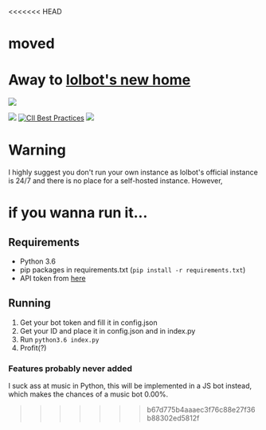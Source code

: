 <<<<<<< HEAD
# moved
Away to [lolbot's new home](https://github.com/xshotD/lolbot)
=======
![](https://file.house/QS6w.png)

[![](https://img.shields.io/badge/discord-server-7289DA.svg)](https://discord.gg/PEW4wx9) [![CII Best Practices](https://bestpractices.coreinfrastructure.org/projects/772/badge)](https://bestpractices.coreinfrastructure.org/projects/772)
[<img src="https://lold.s-ul.eu/OC314kET">](https://discordapp.com/api/oauth2/authorize?client_id=272549225454239744&scope=bot&permissions=0)

# Warning
I highly suggest you don't run your own instance as lolbot's official instance is 24/7 and there is no place for a self-hosted instance. However,

# if you wanna run it...

## Requirements

- Python 3.6
- pip packages in requirements.txt (`pip install -r requirements.txt`)
- API token from [here](https://discordapp.com/developers/applications)

## Running

1. Get your bot token and fill it in config.json
2. Get your ID and place it in config.json and in index.py
3. Run `python3.6 index.py`
4. Profit(?)

### Features probably never added
I suck ass at music in Python, this will be implemented in a JS bot instead, which makes the chances of a music bot 0.00%.
>>>>>>> b67d775b4aaaec3f76c88e27f36b88302ed5812f
